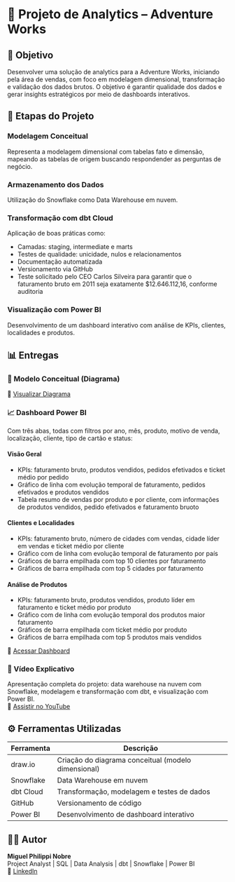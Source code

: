 # 🧠 Projeto de Analytics – Adventure Works

## 🎯 Objetivo
Desenvolver uma solução de analytics para a Adventure Works, iniciando pela área de vendas, com foco em modelagem dimensional, transformação e validação dos dados brutos. O objetivo é garantir qualidade dos dados e gerar insights estratégicos por meio de dashboards interativos.

## 📌 Etapas do Projeto

### Modelagem Conceitual
Representa a modelagem dimensional com tabelas fato e dimensão, mapeando as tabelas de origem buscando respondender as perguntas de negócio. 

### Armazenamento dos Dados
Utilização do Snowflake como Data Warehouse em nuvem.

### Transformação com dbt Cloud
Aplicação de boas práticas como:

- Camadas: staging, intermediate e marts
- Testes de qualidade: unicidade, nulos e relacionamentos
- Documentação automatizada
- Versionamento via GitHub
- Teste solicitado pelo CEO Carlos Silveira para garantir que o faturamento bruto em 2011 seja exatamente $12.646.112,16, conforme auditoria

### Visualização com Power BI
Desenvolvimento de um dashboard interativo com análise de KPIs, clientes, localidades e produtos.

## 📊 Entregas

### 📌 Modelo Conceitual (Diagrama)
🔗 [Visualizar Diagrama](https://drive.google.com/file/d/1j32PX43NWC7F_HcWlK5Bo4JowJDS6MRR/view?usp=sharing)

### 📈 Dashboard Power BI
Com três abas, todas com filtros por ano, mês, produto, motivo de venda, localização, cliente, tipo de cartão e status:

#### Visão Geral
- KPIs: faturamento bruto, produtos vendidos, pedidos efetivados e ticket médio por pedido
- Gráfico de linha com evolução temporal de faturamento, pedidos efetivados e produtos vendidos
- Tabela resumo de vendas por produto e por cliente, com informações de produtos vendidos, pedido efetivados e faturamento bruoto

#### Clientes e Localidades
- KPIs: faturamento bruto, número de cidades com vendas, cidade líder em vendas e ticket médio por cliente
- Gráfico com de linha com evolução temporal de faturamento por país
- Gráficos de barra empilhada com top 10 clientes por faturamento
- Gráficos de barra empilhada com top 5 cidades por faturamento

#### Análise de Produtos
- KPIs: faturamento bruto, produtos vendidos, produto líder em faturamento e ticket médio por produto
- Gráfico com de linha com evolução temporal dos produtos maior faturamento
- Gráficos de barra empilhada com ticket médio por produto
- Gráficos de barra empilhada com top 5 produtos mais vendidos

🔗 [Acessar Dashboard](https://app.powerbi.com/view?r=eyJrIjoiNDE4ZTNjOTgtNjFmMy00ZTBkLTgxYjItNmU5MGVlMTFjYjRhIiwidCI6ImZhNzk1MzFjLThjZTUtNGJkMy05N2VlLTI0NWU2ZWUyNjZiOCJ9)

### 🎥 Vídeo Explicativo
Apresentação completa do projeto: data warehouse na nuvem com Snowflake, modelagem e transformação com dbt, e visualização com Power BI.  
🔗 [Assistir no YouTube](https://www.youtube.com/watch?v=SYeKGkhWh3k)

## ⚙️ Ferramentas Utilizadas

| Ferramenta | Descrição                                           |
|------------|-----------------------------------------------------|
| draw.io    | Criação do diagrama conceitual (modelo dimensional) |
| Snowflake  | Data Warehouse em nuvem                             |
| dbt Cloud  | Transformação, modelagem e testes de dados          |
| GitHub     | Versionamento de código                             |
| Power BI   | Desenvolvimento de dashboard interativo             |

## 👨‍💻 Autor
**Miguel Philippi Nobre**  
Project Analyst | SQL | Data Analysis | dbt | Snowflake | Power BI  
🔗 [LinkedIn](https://www.linkedin.com/in/miguel-philippi/)
